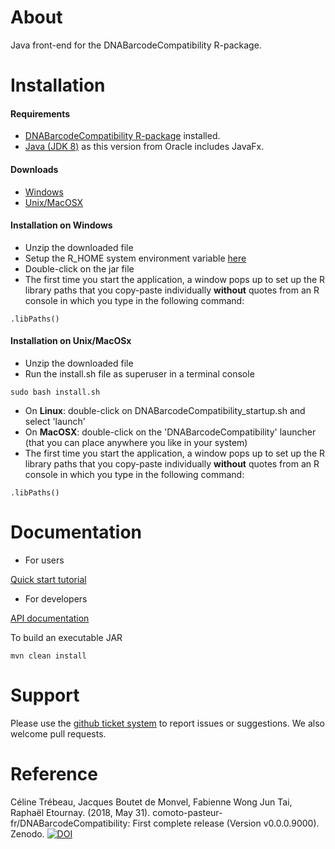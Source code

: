 About
=================

Java front-end for the DNABarcodeCompatibility R-package.


Installation 
================

#### Requirements

* [DNABarcodeCompatibility R-package](https://github.com/comoto-pasteur-fr/DNABarcodeCompatibility#installation) installed.
* [Java (JDK 8)](http://www.oracle.com/technetwork/java/javase/downloads/jdk8-downloads-2133151.html) as this version from Oracle includes JavaFx.

#### Downloads 

* [Windows](https://www.dropbox.com/s/4v1zs355gvktwpp/DnaBarcodeCompatibility.maven.app_20180703.jar?dl=0)
* [Unix/MacOSX](https://www.dropbox.com/s/k3wqf8ijwrt8ggq/DNABarcodeCompatibility_Unix.zip?dl=0)

#### Installation on Windows 

* Unzip the downloaded file
* Setup the R_HOME system environment variable [here](https://github.com/comoto-pasteur-fr/DNABarcodeCompatibility_GUI/tree/master/installation/windows/set_RHOME.md)
* Double-click on the jar file 
* The first time you start the application, a window pops up to set up the R library paths that you copy-paste individually **without** quotes from an R console in which you type in the following command:
```
.libPaths()
```

#### Installation on Unix/MacOSx

* Unzip the downloaded file
* Run the install.sh file as superuser in a terminal console
```
sudo bash install.sh
```
* On **Linux**: double-click on DNABarcodeCompatibility_startup.sh and select 'launch'
* On **MacOSX**: double-click on the 'DNABarcodeCompatibility' launcher (that you can place anywhere you like in your system)
* The first time you start the application, a window pops up to set up the R library paths that you copy-paste individually **without** quotes from an R console in which you type in the following command:
```
.libPaths()
```

Documentation
================

* For users

[Quick start tutorial](https://comoto-pasteur-fr.github.io/DNABarcodeCompatibility_GUI/tutorial.pdf)

* For developers

[API documentation](https://comoto-pasteur-fr.github.io/DNABarcodeCompatibility_GUI/)

To build an executable JAR 
```
mvn clean install
```

Support
=========

Please use the [github ticket system](https://github.com/comoto-pasteur-fr/DNABarcodeCompatibility_GUI/issues) to report issues or suggestions. 
We also welcome pull requests.



Reference
==========

Céline Trébeau, Jacques Boutet de Monvel, Fabienne Wong Jun Tai, Raphaël Etournay. (2018, May 31). comoto-pasteur-fr/DNABarcodeCompatibility: First complete release (Version v0.0.0.9000). Zenodo. [![DOI](https://zenodo.org/badge/DOI/10.5281/zenodo.1256863.svg)](https://doi.org/10.5281/zenodo.1256863)


